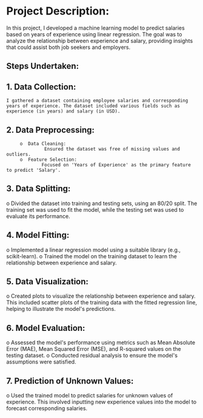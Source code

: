 # Project Description:
In this project, I developed a machine learning model to predict salaries based on years of experience using linear regression. The goal was to analyze the relationship between experience and salary, providing insights that could assist both job seekers and employers.

## Steps Undertaken:
## 1.	Data Collection:
    I gathered a dataset containing employee salaries and corresponding years of experience. The dataset included various fields such as experience (in years) and salary (in USD).
## 2.	Data Preprocessing:
         o	Data Cleaning:
                  Ensured the dataset was free of missing values and outliers.
         o	Feature Selection:
                 Focused on 'Years of Experience' as the primary feature to predict 'Salary'.
## 3.	Data Splitting:
o	Divided the dataset into training and testing sets, using an 80/20 split. The training set was used to fit the model, while the testing set was used to evaluate its performance.
## 4.	Model Fitting:
o	Implemented a linear regression model using a suitable library (e.g., scikit-learn).
o	Trained the model on the training dataset to learn the relationship between experience and salary.
## 5.	Data Visualization:
o	Created plots to visualize the relationship between experience and salary. This included scatter plots of the training data with the fitted regression line, helping to illustrate the model's predictions.
## 6.	Model Evaluation:
o	Assessed the model's performance using metrics such as Mean Absolute Error (MAE), Mean Squared Error (MSE), and R-squared values on the testing dataset.
o	Conducted residual analysis to ensure the model's assumptions were satisfied.
## 7.	Prediction of Unknown Values:
o	Used the trained model to predict salaries for unknown values of experience. This involved inputting new experience values into the model to forecast corresponding salaries.
